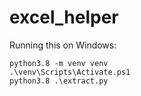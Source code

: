 # excel_helper
 
Running this on Windows:
```
python3.8 -m venv venv
.\venv\Scripts\Activate.ps1
python3.8 .\extract.py
```
